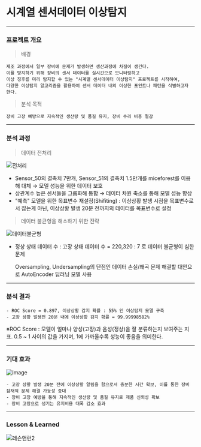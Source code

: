 # 시계열 센서데이터 이상탐지
---

### 프로젝트 개요

> 배경

```
제조 과정에서 일부 장비에 문제가 발생하면 생산과정에 차질이 생긴다.
이를 방지하기 위해 장비의 센서 데이터를 실시간으로 모니터링하고 
이상 징후를 미리 탐지할 수 있는 "시계열 센서데이터 이상탐지" 프로젝트를 시작하여,
다양한 이상탐지 알고리즘을 활용하여 센서 데이터 내의 이상한 포인트나 패턴을 식별하고자 한다.
```

> 분석 목적

```
장비 고장 예방으로 지속적인 생산량 및 품질 유지, 장비 수리 비용 절감
```
---
### 분석 과정 

> 데이터 전처리

![전처리](https://github.com/2yangho/portfolio/assets/99745279/453cd2e9-b499-4dee-9d1d-f847aeb45efb)
- Sensor_50의 결측치 7만개, Sensor_51의 결측치 1.5만개를 miceforest를 이용해 대체 → 모델 성능을 위한 데이터 보호
- 상관계수 높은 센서들을 그룹화해 통합 → 데이터 차원 축소를 통해 모델 성능 향상
- "예측" 모델을 위한 목표변수 재설정(Shifiting) : 이상상황 발생 시점을 목표변수로서 잡는게 아닌, 이상상황 발생 20분 전까지의 데이터를 목표변수로 설정
> 데이터 불균형을 해소하기 위한 전략

![데이터불균형](https://github.com/2yangho/portfolio/assets/99745279/f3ce3a39-f319-4035-a225-02b5d0a61129)
- 정상 상태 데이터 수 : 고장 상태 데이터 수 = 220,320 : 7 로 데이터 불균형이 심한 문제

  Oversampling, Undersampling의 단점인 데이터 손실/왜곡 문제 해결할 대안으로 AutoEncoder 딥러닝 모델 사용

---
### 분석 결과
```
- ROC Score = 0.897, 이상상황 감지 확률 : 55% 인 이상탐지 모델 구축
- 고장 상황 발생전 20분 내에 이상상황 감지 확률 = 99.99998582%
```
※ROC Score : 모델이 얼마나 양성(고장)과 음성(정상)을 잘 분류하는지 보여주는 지표. 0.5 ~ 1 사이의 값을 가지며, 1에 가까울수록 성능이 좋음을 의미한다. 

---
### 기대 효과
![image](https://github.com/2yangho/portfolio/assets/99745279/8ae261a8-2a35-4a02-924f-977cc46b196e)
```
- 고장 상황 발생 20분 전에 이상상황 알림을 함으로서 충분한 시간 확보, 이를 통한 장비 잠재적 문제 해결 가능성 증대
- 장비 고장 예방을 통해 지속적인 생산량 및 품질 유지로 제품 신뢰성 확보
- 장비 고장으로 생기는 유지비용 대폭 감소 효과
```

---
### Lesson & Learned
![레슨앤런2](https://github.com/2yangho/portfolio/assets/99745279/8d2819d4-6d4b-405a-aa2a-bffc974bb527)
